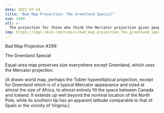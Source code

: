 ```yaml
---
date: 2021-07-14
title: "Bad Map Projection: The Greenland Special"
num: 2489
alt: >-
  The projection for those who think the Mercator projection gives people a distorted idea of how big Greenland is, but a very accurate idea of how big it SHOULD be.
img: https://imgs.xkcd.com/comics/bad_map_projection_the_greenland_special.png
---
```

Bad Map Projection #299:

The Greenland Special

Equal-area map preserves size everywhere except Greenland, which uses the Mercator projection.

[A drawn world map, perhaps the Tobler hyperelliptical projection, except for Greenland which is of a typical Mercator appearance and sized at almost the size of Africa, to almost entirely fill the space between Canada and Iceland. It extends up well beyond the nominal location of the North Pole, while its southern tip has an apparent latitude comparable to that of Spain or the vicinity of Virginia.]